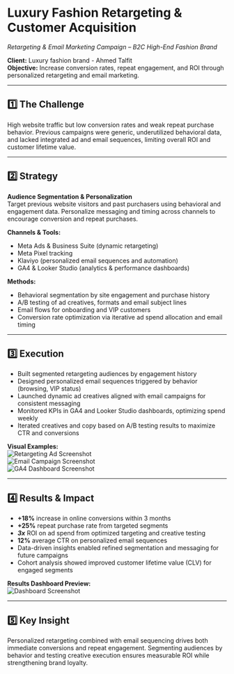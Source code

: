 # Luxury Fashion Retargeting & Customer Acquisition
*Retargeting & Email Marketing Campaign – B2C High-End Fashion Brand*

**Client:** Luxury fashion brand - Ahmed Talfit  
**Objective:** Increase conversion rates, repeat engagement, and ROI through personalized retargeting and email marketing.

---

## 1️⃣ The Challenge
High website traffic but low conversion rates and weak repeat purchase behavior. Previous campaigns were generic, underutilized behavioral data, and lacked integrated ad and email sequences, limiting overall ROI and customer lifetime value.

---

## 2️⃣ Strategy
**Audience Segmentation & Personalization**  
Target previous website visitors and past purchasers using behavioral and engagement data. Personalize messaging and timing across channels to encourage conversion and repeat purchases.

**Channels & Tools:**  
- Meta Ads & Business Suite (dynamic retargeting)
- Meta Pixel tracking
- Klaviyo (personalized email sequences and automation)
- GA4 & Looker Studio (analytics & performance dashboards)


**Methods:**  
- Behavioral segmentation by site engagement and purchase history
- A/B testing of ad creatives, formats and email subject lines
- Email flows for onboarding and VIP customers
- Conversion rate optimization via iterative ad spend allocation and email timing

  
---

## 3️⃣ Execution
- Built segmented retargeting audiences by engagement history
- Designed personalized email sequences triggered by behavior (browsing, VIP status)
- Launched dynamic ad creatives aligned with email campaigns for consistent messaging
- Monitored KPIs in GA4 and Looker Studio dashboards, optimizing spend weekly
- Iterated creatives and copy based on A/B testing results to maximize CTR and conversions

**Visual Examples:**  
![Retargeting Ad Screenshot](link-to-image)  
![Email Campaign Screenshot](link-to-image)  
![GA4 Dashboard Screenshot](link-to-image)

---

## 4️⃣ Results & Impact
- **+18%** increase in online conversions within 3 months  
- **+25%** repeat purchase rate from targeted segments  
- ***3x*** ROI on ad spend from optimized targeting and creative testing
- **12%** average CTR on personalized email sequences  
- Data-driven insights enabled refined segmentation and messaging for future campaigns
- Cohort analysis showed improved customer lifetime value (CLV) for engaged segments

**Results Dashboard Preview:**  
![Dashboard Screenshot](link-to-image)

---

## 5️⃣ Key Insight
Personalized retargeting combined with email sequencing drives both immediate conversions and repeat engagement. Segmenting audiences by behavior and testing creative execution ensures measurable ROI while strengthening brand loyalty.
